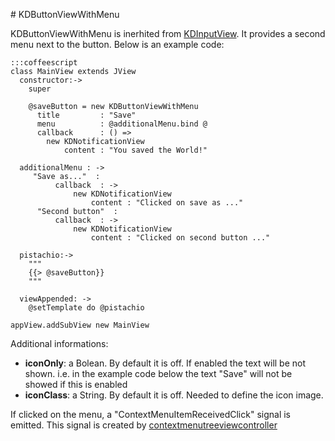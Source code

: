 # KDButtonViewWithMenu

KDButtonViewWithMenu is inerhited from
[KDInputView](/framework/input/KDInputView). It provides a second menu next to
the button. Below is an example code:

    :::coffeescript
    class MainView extends JView
      constructor:->
        super
        
        @saveButton = new KDButtonViewWithMenu
          title         : "Save"
          menu          : @additionalMenu.bind @
          callback      : () =>
            new KDNotificationView
                content : "You saved the World!"
                
      additionalMenu : ->
         "Save as..."  :
              callback  : ->
                  new KDNotificationView
                      content : "Clicked on save as ..."
          "Second button"  :
              callback  : ->
                  new KDNotificationView
                      content : "Clicked on second button ..."
        
      pistachio:->
        """
        {{> @saveButton}}
        """

      viewAppended: ->
        @setTemplate do @pistachio

    appView.addSubView new MainView

Additional informations:

* **iconOnly**: a Bolean. By default it is off. If enabled the text will be not
shown. i.e. in the example code below the text "Save" will not be showed if this
is enabled
* **iconClass**: a String. By default it is off. Needed to define the icon image.

If clicked on the menu, a "ContextMenuItemReceivedClick" signal is emitted. This
signal is created by
[contextmenutreeviewcontroller](/framework/misc/contextmenutreeviewcontroller)


